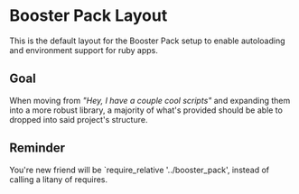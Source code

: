 # Booster Pack Layout

This is the default layout for the Booster Pack setup to enable autoloading
and environment support for ruby apps.

## Goal

When moving from _"Hey, I have a couple cool scripts"_ and expanding them into a more robust
library, a majority of what's provided should be able to dropped into said project's structure.

## Reminder

You're new friend will be `require_relative '../booster_pack', instead of calling a litany of
requires.

